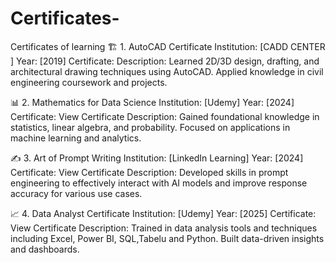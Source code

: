 # Certificates-
Certificates of learning
🏗️ 1. AutoCAD Certificate
Institution: [CADD CENTER ]
Year: [2019]
Certificate:
Description:
Learned 2D/3D design, drafting, and architectural drawing techniques using AutoCAD. Applied knowledge in civil engineering coursework and projects.

📊 2. Mathematics for Data Science
Institution: [Udemy]
Year: [2024]
Certificate: View Certificate
Description:
Gained foundational knowledge in statistics, linear algebra, and probability. Focused on applications in machine learning and analytics.

✍️ 3. Art of Prompt Writing
Institution: [LinkedIn Learning]
Year: [2024]
Certificate: View Certificate
Description:
Developed skills in prompt engineering to effectively interact with AI models and improve response accuracy for various use cases.

📈 4. Data Analyst Certificate
Institution: [Udemy]
Year: [2025]
Certificate: View Certificate
Description:
Trained in data analysis tools and techniques including Excel, Power BI, SQL,Tabelu and Python. Built data-driven insights and dashboards.
